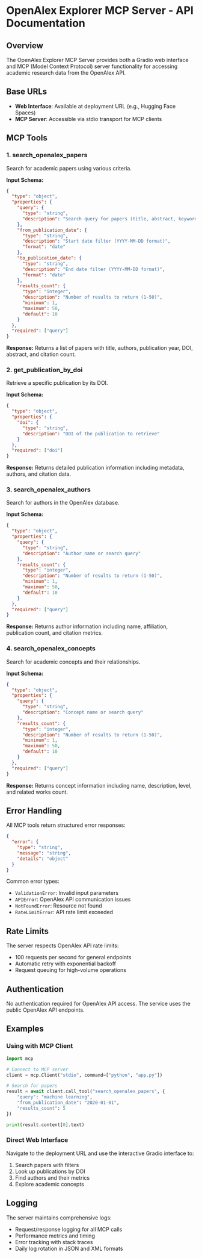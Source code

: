 # OpenAlex Explorer MCP Server - API Documentation

## Overview

The OpenAlex Explorer MCP Server provides both a Gradio web interface and MCP (Model Context Protocol) server functionality for accessing academic research data from the OpenAlex API.

## Base URLs

- **Web Interface**: Available at deployment URL (e.g., Hugging Face Spaces)
- **MCP Server**: Accessible via stdio transport for MCP clients

## MCP Tools

### 1. search_openalex_papers

Search for academic papers using various criteria.

**Input Schema:**
```json
{
  "type": "object",
  "properties": {
    "query": {
      "type": "string",
      "description": "Search query for papers (title, abstract, keywords)"
    },
    "from_publication_date": {
      "type": "string",
      "description": "Start date filter (YYYY-MM-DD format)",
      "format": "date"
    },
    "to_publication_date": {
      "type": "string", 
      "description": "End date filter (YYYY-MM-DD format)",
      "format": "date"
    },
    "results_count": {
      "type": "integer",
      "description": "Number of results to return (1-50)",
      "minimum": 1,
      "maximum": 50,
      "default": 10
    }
  },
  "required": ["query"]
}
```

**Response:**
Returns a list of papers with title, authors, publication year, DOI, abstract, and citation count.

### 2. get_publication_by_doi

Retrieve a specific publication by its DOI.

**Input Schema:**
```json
{
  "type": "object",
  "properties": {
    "doi": {
      "type": "string",
      "description": "DOI of the publication to retrieve"
    }
  },
  "required": ["doi"]
}
```

**Response:**
Returns detailed publication information including metadata, authors, and citation data.

### 3. search_openalex_authors

Search for authors in the OpenAlex database.

**Input Schema:**
```json
{
  "type": "object",
  "properties": {
    "query": {
      "type": "string",
      "description": "Author name or search query"
    },
    "results_count": {
      "type": "integer",
      "description": "Number of results to return (1-50)",
      "minimum": 1,
      "maximum": 50,
      "default": 10
    }
  },
  "required": ["query"]
}
```

**Response:**
Returns author information including name, affiliation, publication count, and citation metrics.

### 4. search_openalex_concepts

Search for academic concepts and their relationships.

**Input Schema:**
```json
{
  "type": "object",
  "properties": {
    "query": {
      "type": "string",
      "description": "Concept name or search query"
    },
    "results_count": {
      "type": "integer",
      "description": "Number of results to return (1-50)",
      "minimum": 1,
      "maximum": 50,
      "default": 10
    }
  },
  "required": ["query"]
}
```

**Response:**
Returns concept information including name, description, level, and related works count.

## Error Handling

All MCP tools return structured error responses:

```json
{
  "error": {
    "type": "string",
    "message": "string",
    "details": "object"
  }
}
```

Common error types:
- `ValidationError`: Invalid input parameters
- `APIError`: OpenAlex API communication issues
- `NotFoundError`: Resource not found
- `RateLimitError`: API rate limit exceeded

## Rate Limits

The server respects OpenAlex API rate limits:
- 100 requests per second for general endpoints
- Automatic retry with exponential backoff
- Request queuing for high-volume operations

## Authentication

No authentication required for OpenAlex API access. The service uses the public OpenAlex API endpoints.

## Examples

### Using with MCP Client

```python
import mcp

# Connect to MCP server
client = mcp.Client("stdio", command=["python", "app.py"])

# Search for papers
result = await client.call_tool("search_openalex_papers", {
    "query": "machine learning",
    "from_publication_date": "2020-01-01",
    "results_count": 5
})

print(result.content[0].text)
```

### Direct Web Interface

Navigate to the deployment URL and use the interactive Gradio interface to:
1. Search papers with filters
2. Look up publications by DOI
3. Find authors and their metrics
4. Explore academic concepts

## Logging

The server maintains comprehensive logs:
- Request/response logging for all MCP calls
- Performance metrics and timing
- Error tracking with stack traces
- Daily log rotation in JSON and XML formats
